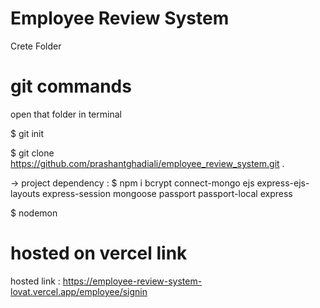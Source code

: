 # Employee Review System

Crete Folder

# git commands

open that folder in terminal

$ git init

$ git clone https://github.com/prashantghadiali/employee_review_system.git .

-> project dependency :
$ npm i bcrypt connect-mongo ejs express-ejs-layouts express-session mongoose passport passport-local express

$ nodemon


# hosted on vercel link

hosted link : https://employee-review-system-lovat.vercel.app/employee/signin
